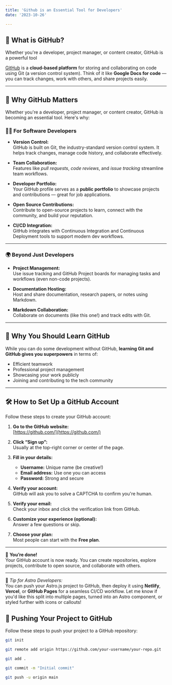 ```yaml
---
title: 'Github is an Essential Tool for Developers'
date: '2023-10-26'

---
```


## 🐙 What is GitHub?
Whether you're a developer, project manager, or content creator, GitHub is a powerful tool

[GitHub](https://github.com) is a **cloud-based platform** for storing and collaborating on code using Git (a version control system). Think of it like **Google Docs for code** — you can track changes, work with others, and share projects easily.

---

## 💼 Why GitHub Matters

Whether you're a developer, project manager, or content creator, GitHub is becoming an essential tool. Here's why:

### 👨‍💻 For Software Developers

- **Version Control:**  
  GitHub is built on Git, the industry-standard version control system. It helps track changes, manage code history, and collaborate effectively.

- **Team Collaboration:**  
  Features like _pull requests_, _code reviews_, and _issue tracking_ streamline team workflows.

- **Developer Portfolio:**  
  Your GitHub profile serves as a **public portfolio** to showcase projects and contributions — great for job applications.

- **Open Source Contributions:**  
  Contribute to open-source projects to learn, connect with the community, and build your reputation.

- **CI/CD Integration:**  
  GitHub integrates with Continuous Integration and Continuous Deployment tools to support modern dev workflows.

---

### 🌍 Beyond Just Developers

- **Project Management:**  
  Use issue tracking and GitHub Project boards for managing tasks and workflows (even non-code projects).

- **Documentation Hosting:**  
  Host and share documentation, research papers, or notes using Markdown.

- **Markdown Collaboration:**  
  Collaborate on documents (like this one!) and track edits with Git.

---

## 🚀 Why You Should Learn GitHub

While you can do some development without GitHub, **learning Git and GitHub gives you superpowers** in terms of:

- Efficient teamwork
- Professional project management
- Showcasing your work publicly
- Joining and contributing to the tech community

---

## 🛠️ How to Set Up a GitHub Account

Follow these steps to create your GitHub account:

1. **Go to the GitHub website:**  
   [https://github.com/](https://github.com/)

2. **Click “Sign up”:**  
   Usually at the top-right corner or center of the page.

3. **Fill in your details:**  
   - **Username:** Unique name (be creative!)
   - **Email address:** Use one you can access
   - **Password:** Strong and secure

4. **Verify your account:**  
   GitHub will ask you to solve a CAPTCHA to confirm you're human.

5. **Verify your email:**  
   Check your inbox and click the verification link from GitHub.

6. **Customize your experience (optional):**  
   Answer a few questions or skip.

7. **Choose your plan:**  
   Most people can start with the **Free plan**.

---

🎉 **You’re done!**  
Your GitHub account is now ready. You can create repositories, explore projects, contribute to open source, and collaborate with others.

---

🧠 _Tip for Astro Developers:_  
You can push your Astro.js project to GitHub, then deploy it using **Netlify**, **Vercel**, or **GitHub Pages** for a seamless CI/CD workflow.
Let me know if you'd like this split into multiple pages, turned into an Astro component, or styled further with icons or callouts!

## 🚀 Pushing Your Project to GitHub

Follow these steps to push your project to a GitHub repository:

```bash
git init

git remote add origin https://github.com/your-username/your-repo.git

git add .

git commit -m "Initial commit"

git push -u origin main
